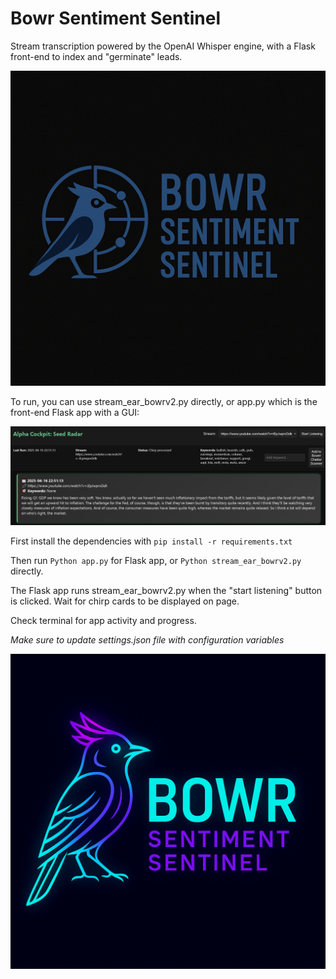 # Bowr Sentiment Sentinel
Stream transcription powered by the OpenAI Whisper engine, with a Flask front-end to index and "germinate" leads.

![bowrlogo](media/BowrSS.png)

To run, you can use stream_ear_bowrv2.py directly, or app.py which is the front-end Flask app with a GUI:    

![bowrdash](media/AC-SR.PNG)

First install the dependencies with ``pip install -r requirements.txt``

Then run ``Python app.py`` for Flask app, or ``Python stream_ear_bowrv2.py`` directly. 

The Flask app runs stream_ear_bowrv2.py when the "start listening" button is clicked. Wait for chirp cards to be displayed on page.

Check terminal for app activity and progress.

*Make sure to update settings.json file with configuration variables*

![bowrlogo2](media/BowrSSB.png)

